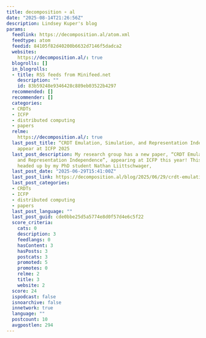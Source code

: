 ```yaml
---
title: decomposition ∘ al
date: "2025-08-14T21:26:56Z"
description: Lindsey Kuper's blog
params:
  feedlink: https://decomposition.al/atom.xml
  feedtype: atom
  feedid: 84105f82d40200b6632d7146f5dadca2
  websites:
    https://decomposition.al/: true
  blogrolls: []
  in_blogrolls:
  - title: RSS feeds from Minifeed.net
    description: ""
    id: 83b59248e9346428c889eb03522b4297
  recommended: []
  recommender: []
  categories:
  - CRDTs
  - ICFP
  - distributed computing
  - papers
  relme:
    https://decomposition.al/: true
  last_post_title: “CRDT Emulation, Simulation, and Representation Independence” will
    appear at ICFP 2025
  last_post_description: My research group has a new paper, “CRDT Emulation, Simulation,
    and Representation Independence”, appearing at ICFP this year! This project was
    headed up by my PhD student Nathan Liittschwager,
  last_post_date: "2025-06-29T15:41:00Z"
  last_post_link: https://decomposition.al/blog/2025/06/29/crdt-emulation-simulation-and-representation-independence-will-appear-at-icfp-2025/
  last_post_categories:
  - CRDTs
  - ICFP
  - distributed computing
  - papers
  last_post_language: ""
  last_post_guid: cde0bbe25d5a5774e8d0f57d4e6c5f22
  score_criteria:
    cats: 0
    description: 3
    feedlangs: 0
    hasContent: 3
    hasPosts: 3
    postcats: 3
    promoted: 5
    promotes: 0
    relme: 2
    title: 3
    website: 2
  score: 24
  ispodcast: false
  isnoarchive: false
  innetwork: true
  language: ""
  postcount: 10
  avgpostlen: 294
---
```

